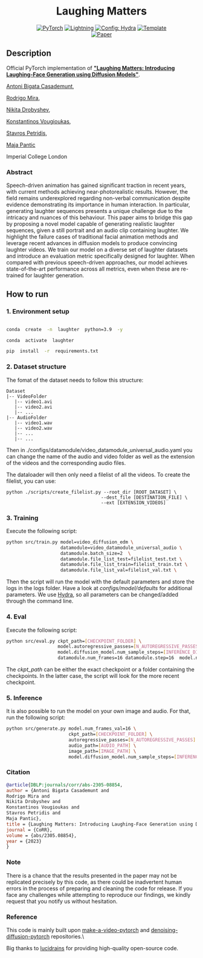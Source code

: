 <div align="center">

# Laughing Matters

<a href="https://pytorch.org/get-started/locally/"><img alt="PyTorch" src="https://img.shields.io/badge/PyTorch-ee4c2c?logo=pytorch&logoColor=white"></a>
<a href="https://pytorchlightning.ai/"><img alt="Lightning" src="https://img.shields.io/badge/-Lightning-792ee5?logo=pytorchlightning&logoColor=white"></a>
<a href="https://hydra.cc/"><img alt="Config: Hydra" src="https://img.shields.io/badge/Config-Hydra-89b8cd"></a>
<a href="https://github.com/ashleve/lightning-hydra-template"><img alt="Template" src="https://img.shields.io/badge/-Lightning--Hydra--Template-017F2F?style=flat&logo=github&labelColor=gray"></a><br>
[![Paper](http://img.shields.io/badge/paper-arxiv.2305.08854-B31B1B.svg)](https://arxiv.org/abs/2305.08854)
</div>

## Description

Official PyTorch implementation of **["Laughing Matters: Introducing Laughing-Face Generation using Diffusion Models"](https://arxiv.org/abs/2305.08854)**.

[Antoni Bigata Casademunt](https://scholar.google.com/citations?user=LuIdiV8AAAAJ&hl=en&oi=ao),

[Rodrigo Mira](https://scholar.google.com/citations?user=08YfKjcAAAAJ&hl=es&oi=ao),

[Nikita Drobyshev](https://scholar.google.com/citations?user=itNst7wAAAAJ&hl=en),

[Konstantinos Vougioukas](https://scholar.google.co.uk/citations?user=WwLpK44AAAAJ&hl=en),

[Stavros Petridis](https://scholar.google.co.uk/citations?user=6v-UKEMAAAAJ&hl=en),

[Maja Pantic](https://scholar.google.co.uk/citations?user=ygpxbK8AAAAJ&hl=en)

Imperial College London

### Abstract
Speech-driven animation has gained significant traction in recent years, with current methods achieving near-photorealistic results. However, the field remains underexplored regarding non-verbal communication despite evidence demonstrating its importance in human interaction. In particular, generating laughter sequences presents a unique challenge due to the intricacy and nuances of this behaviour. This paper aims to bridge this gap by proposing a novel model capable of generating realistic laughter sequences, given a still portrait and an audio clip containing laughter. We highlight the failure cases of traditional facial animation methods and leverage recent advances in diffusion models to produce convincing laughter videos. We train our model on a diverse set of laughter datasets and introduce an evaluation metric specifically designed for laughter. When compared with previous speech-driven approaches, our model achieves state-of-the-art performance across all metrics, even when these are re-trained for laughter generation.

## How to run

### 1. Environment setup

```bash

conda  create  -n  laughter  python=3.9  -y

conda  activate  laughter

pip  install  -r  requirements.txt

```

### 2. Dataset structure

 The fomat of the dataset needs to follow this structure:
 ```
Dataset
|-- VideoFolder
    |-- video1.avi
    |-- video2.avi
    |-- ...
|-- AudioFolder
    |-- video1.wav
    |-- video2.wav
    |-- ...
    |-- ...
```
Then in ./configs/datamodule/video_datamodule_universal_audio.yaml you can change the name of the audio and video folder as well as the extension of the videos and the corresponding audio files.

The dataloader will then only need a filelist of all the videos. To create the filelist, you can use:
```
python ./scripts/create_filelist.py --root_dir [ROOT_DATASET] \
								   --dest_file [DESTINATION_FILE] \
								   --ext [EXTENSION_VIDEOS]
```

### 3. Training

Execute the following script:

```bash
python src/train.py model=video_diffusion_edm \
					datamodule=video_datamodule_universal_audio \
					datamodule.batch_size=2  \
					datamodule.file_list_test=filelist_test.txt \ 
					datamodule.file_list_train=filelist_train.txt \
					datamodule.file_list_val=filelist_val.txt \
```

Then the script will run the model with the default parameters and store the logs in the logs folder. 
Have a look at *configs/model/defaults* for additional parameters.
We use [Hydra](https://hydra.cc/), so all parameters can be changed/added through the command line.

### 4. Eval

Execute the following script:

```bash
python src/eval.py ckpt_path=[CHECKPOINT_FOLDER] \
				   model.autoregressive_passes=[N_AUTOREGRESSIVE_PASSES] \
				   model.diffusion_model.num_sample_steps=[INFERENCE_DIFFUSION_STEPS] \
				   datamodule.num_frames=16 datamodule.step=16  model.num_frames_val=16
```
The *ckpt_path* can be either the exact checkpoint or a folder containing the checkpoints. In the latter case, the script will look for the more recent checkpoint.

### 5. Inference

It is also possible to run the model on your own image and audio. For that, run the following script:

```bash
python src/generate.py model.num_frames_val=16 \
					   ckpt_path=[CHECKPOINT_FOLDER] \
					   autoregressive_passes=[N_AUTOREGRESSIVE_PASSES] \
					   audio_path=[AUDIO_PATH] \
					   image_path=[IMAGE_PATH] \
					   model.diffusion_model.num_sample_steps=[INFERENCE_DIFFUSION_STEPS] \
```

 

### Citation

```bibtex
@article{DBLP:journals/corr/abs-2305-08854,
author = {Antoni Bigata Casademunt and
Rodrigo Mira and
Nikita Drobyshev and
Konstantinos Vougioukas and
Stavros Petridis and
Maja Pantic},
title = {Laughing Matters: Introducing Laughing-Face Generation using Diffusion Models},
journal = {CoRR},
volume = {abs/2305.08854},
year = {2023}
}
```

  

### Note

  

There is a chance that the results presented in the paper may not be replicated precisely by this code, as there could be inadvertent human errors in the process of preparing and cleaning the code for release. If you face any challenges while attempting to reproduce our findings, we kindly request that you notify us without hesitation.

  

### Reference

This code is mainly built upon [make-a-video-pytorch](https://github.com/lucidrains/make-a-video-pytorch) and [denoising-diffusion-pytorch](https://github.com/lucidrains/denoising-diffusion-pytorch) repositories.\

Big thanks to [lucidrains](https://github.com/lucidrains) for providing high-quality open-source code.
